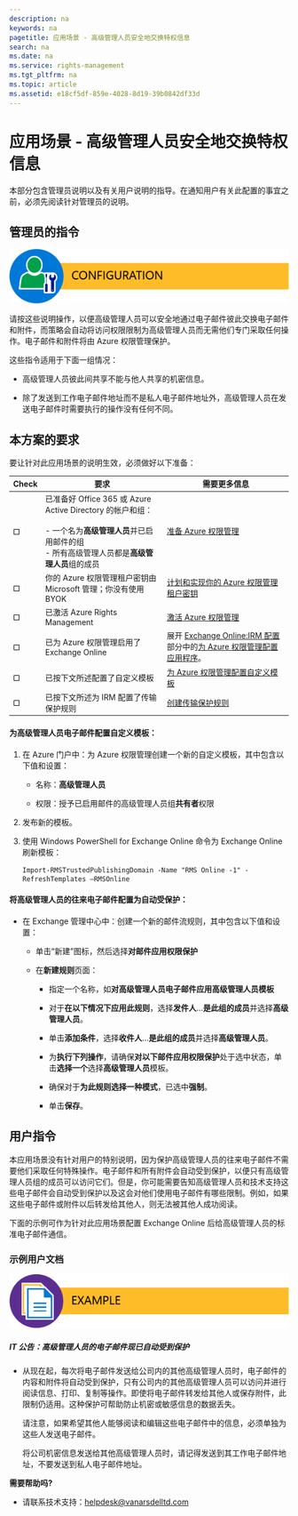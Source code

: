 ```yaml
---
description: na
keywords: na
pagetitle: 应用场景 - 高级管理人员安全地交换特权信息
search: na
ms.date: na
ms.service: rights-management
ms.tgt_pltfrm: na
ms.topic: article
ms.assetid: e18cf5df-859e-4028-8d19-39b0842df33d
---
```

# 应用场景 - 高级管理人员安全地交换特权信息
本部分包含管理员说明以及有关用户说明的指导。在通知用户有关此配置的事宜之前，必须先阅读针对管理员的说明。

## 管理员的指令
![](../Image/AzRMS_AdminBanner.png)

请按这些说明操作，以便高级管理人员可以安全地通过电子邮件彼此交换电子邮件和附件，而策略会自动将访问权限限制为高级管理人员而无需他们专门采取任何操作。电子邮件和附件将由 Azure 权限管理保护。

这些指令适用于下面一组情况：

-   高级管理人员彼此间共享不能与他人共享的机密信息。

-   除了发送到工作电子邮件地址而不是私人电子邮件地址外，高级管理人员在发送电子邮件时需要执行的操作没有任何不同。

## 本方案的要求
要让针对此应用场景的说明生效，必须做好以下准备：

|Check|要求|需要更多信息|
|---------|------|----------|
|![](../Image/4d269a30-a873-45c5-87de-30ee6558e7b0.gif)|已准备好 Office 365 或 Azure Active Directory 的帐户和组：<br /><br />-   一个名为**高级管理人员**并已启用邮件的组<br />-   所有高级管理人员都是**高级管理人员**组的成员|[准备 Azure 权限管理](https://technet.microsoft.com/library/jj585029.aspx)|
|![](../Image/4d269a30-a873-45c5-87de-30ee6558e7b0.gif)|你的 Azure 权限管理租户密钥由 Microsoft 管理；你没有使用 BYOK|[计划和实现你的 Azure 权限管理租户密钥](https://technet.microsoft.com/library/dn440580.aspx)|
|![](../Image/4d269a30-a873-45c5-87de-30ee6558e7b0.gif)|已激活 Azure Rights Management|[激活 Azure 权限管理](https://technet.microsoft.com/library/jj658941.aspx)|
|![](../Image/4d269a30-a873-45c5-87de-30ee6558e7b0.gif)|已为 Azure 权限管理启用了 Exchange Online|展开 [Exchange Online:IRM 配置](https://technet.microsoft.com/library/jj585031.aspx)部分中的[为 Azure 权限管理配置应用程序](https://technet.microsoft.com/library/jj585031.aspx)。|
|![](../Image/4d269a30-a873-45c5-87de-30ee6558e7b0.gif)|已按下文所述配置了自定义模板|[为 Azure 权限管理配置自定义模板](https://technet.microsoft.com/library/dn642472.aspx)|
|![](../Image/4d269a30-a873-45c5-87de-30ee6558e7b0.gif)|已按下文所述为 IRM 配置了传输保护规则|[创建传输保护规则](https://technet.microsoft.com/library/dd302432.aspx)|

#### 为高级管理人员电子邮件配置自定义模板：

1.  在 Azure 门户中：为 Azure 权限管理创建一个新的自定义模板，其中包含以下值和设置：

    -   名称：**高级管理人员**

    -   权限：授予已启用邮件的高级管理人员组**共有者**权限

2.  发布新的模板。

3.  使用 Windows PowerShell for Exchange Online 命令为 Exchange Online 刷新模板：

    ```
    Import-RMSTrustedPublishingDomain -Name "RMS Online -1" -RefreshTemplates –RMSOnline
    ```

#### 将高级管理人员的往来电子邮件配置为自动受保护：

-   在 Exchange 管理中心中：创建一个新的邮件流规则，其中包含以下值和设置：

    -   单击“新建”图标，然后选择**对邮件应用权限保护**

    -   在**新建规则**页面：

        -   指定一个名称，如**对高级管理人员电子邮件应用高级管理人员模板**

        -   对于**在以下情况下应用此规则**，选择**发件人**...**是此组的成员**并选择**高级管理人员**。

        -   单击**添加条件**，选择**收件人**...**是此组的成员**并选择**高级管理人员**。

        -   为**执行下列操作**，请确保**对以下邮件应用权限保护**处于选中状态，单击**选择一个**选择**高级管理人员**模板。

        -   确保对于**为此规则选择一种模式**，已选中**强制**。

        -   单击**保存**。

## 用户指令
本应用场景没有针对用户的特别说明，因为保护高级管理人员的往来电子邮件不需要他们采取任何特殊操作。电子邮件和所有附件会自动受到保护，以便只有高级管理人员组的成员可以访问它们。但是，你可能需要告知高级管理人员和技术支持这些电子邮件会自动受到保护以及这会对他们使用电子邮件有哪些限制。例如，如果这些电子邮件或附件以后转发给其他人，则无法被其他人成功阅读。

下面的示例可作为针对此应用场景配置 Exchange Online 后给高级管理人员的标准电子邮件通信。

### 示例用户文档
![](../Image/AzRMS_ExampleBanner.png)

##### IT 公告：高级管理人员的电子邮件现已自动受到保护

-   从现在起，每次将电子邮件发送给公司内的其他高级管理人员时，电子邮件的内容和附件将自动受到保护，只有公司内的其他高级管理人员可以访问并进行阅读信息、打印、复制等操作。即使将电子邮件转发给其他人或保存附件，此限制仍适用。这种保护可帮助防止机密或敏感信息的数据丢失。

    请注意，如果希望其他人能够阅读和编辑这些电子邮件中的信息，必须单独为这些人发送电子邮件。

    将公司机密信息发送给其他高级管理人员时，请记得发送到其工作电子邮件地址，不要发送到私人电子邮件地址。

**需要帮助吗?**

-   请联系技术支持：helpdesk@vanarsdelltd.com

